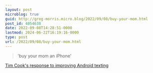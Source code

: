 ```yaml
---
layout: post
microblog: true
guid: http://greg-morris.micro.blog/2022/09/08/buy-your-mom.html
post_id: 4054638
date: 2022-09-08T14:28:51-0000
lastmod: 2024-06-22T16:19:16-0000
type: post
url: /2022/09/08/buy-your-mom.html
---
```

> 'buy your mom an iPhone'

[Tim Cook's response to improving Android texting](https://www.engadget.com/tim-cook-response-green-bubbles-android-your-mom-095538175.html)
